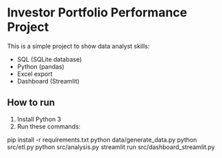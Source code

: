 # Investor Portfolio Performance Project

This is a simple project to show data analyst skills:
- SQL (SQLite database)
- Python (pandas)
- Excel export
- Dashboard (Streamlit)

## How to run
1. Install Python 3
2. Run these commands:

pip install -r requirements.txt python data/generate_data.py python src/etl.py python src/analysis.py streamlit run src/dashboard_streamlit.py
